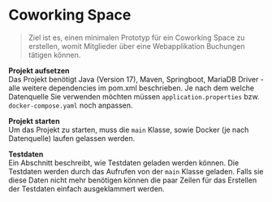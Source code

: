 # Coworking Space

> Ziel ist es, einen minimalen Prototyp für ein Coworking Space zu erstellen, womit Mitglieder über eine Webapplikation Buchungen tätigen können.


**Projekt aufsetzen**  
Das Projekt benötigt Java (Version 17), Maven, Springboot, MariaDB Driver - alle weitere dependencies im pom.xml beschrieben. Je nach dem welche Datenquelle Sie verwenden möchten müssen `application.properties` bzw. `docker-compose.yaml` noch anpassen.

**Projekt starten**  
Um das Projekt zu starten, muss die `main` Klasse, sowie Docker (je nach Datenquelle) laufen gelassen werden. 

**Testdaten**  
Ein Abschnitt beschreibt, wie Testdaten geladen werden können. Die Testdaten werden durch das Aufrufen von der `main` Klasse geladen. Falls sie diese Daten nicht mehr benötigen können die paar Zeilen für das Erstellen der Testdaten einfach ausgeklammert werden.
